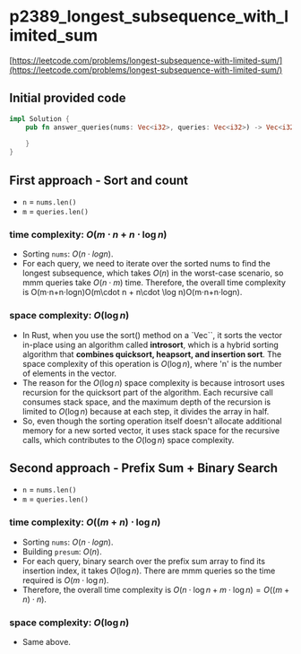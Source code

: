 # p2389_longest_subsequence_with_limited_sum
[https://leetcode.com/problems/longest-subsequence-with-limited-sum/](https://leetcode.com/problems/longest-subsequence-with-limited-sum/)

## Initial provided code
```Rust
impl Solution {
    pub fn answer_queries(nums: Vec<i32>, queries: Vec<i32>) -> Vec<i32> {
        
    }
}
```
  
## First approach - Sort and count

- `n` = `nums.len()`
- `m` = `queries.len()`
  
### time complexity: $O(m \cdot n + n \cdot \log n)$
- Sorting `nums`: $O(n \cdot log n)$.
- For each query, we need to iterate over the sorted nums to find the longest subsequence, which takes $O(n)$ in the worst-case scenario, so mmm queries take $O(n \cdot m)$ time.
Therefore, the overall time complexity is O(m⋅n+n⋅log⁡n)O(m\cdot n + n\cdot \log n)O(m⋅n+n⋅logn).

### space complexity: $O(\log n)$

- In Rust, when you use the sort() method on a `Vec<i32>``, it sorts the vector in-place using an algorithm called **introsort**, which is a hybrid sorting algorithm that **combines quicksort, heapsort, and insertion sort**. The space complexity of this operation is $O(\log n)$, where 'n' is the number of elements in the vector.
- The reason for the $O(\log n)$ space complexity is because introsort uses recursion for the quicksort part of the algorithm. Each recursive call consumes stack space, and the maximum depth of the recursion is limited to $O(\log n)$ because at each step, it divides the array in half.
- So, even though the sorting operation itself doesn't allocate additional memory for a new sorted vector, it uses stack space for the recursive calls, which contributes to the $O(\log n)$ space complexity.

## Second approach - Prefix Sum + Binary Search

- `n` = `nums.len()`
- `m` = `queries.len()`
  
### time complexity: $O((m + n) \cdot \log n)$
- Sorting `nums`: $O(n \cdot log n)$.
- Building `presum`: $O(n)$.
- For each query, binary search over the prefix sum array to find its insertion index, it takes $O(\log n)$. There are mmm queries so the time required is $O(m \cdot \log n)$.
- Therefore, the overall time complexity is $O(n \cdot \log n + m \cdot \log n) = O((m + n) \cdot n)$.

### space complexity: $O(\log n)$

- Same above.

